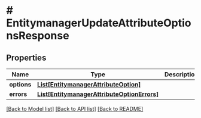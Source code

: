 # # EntitymanagerUpdateAttributeOptionsResponse


## Properties 


Name | Type | Description | Notes
------------ | ------------- | ------------- | -------------
**options**| [**List[EntitymanagerAttributeOption]**](EntitymanagerAttributeOption.md) |   | [optional]
**errors**| [**List[EntitymanagerAttributeOptionErrors]**](EntitymanagerAttributeOptionErrors.md) |   | [optional]


[[Back to Model list]](../../README.md#models) [[Back to API list]](../../README.md#endpoints) [[Back to README]](../../README.md)

